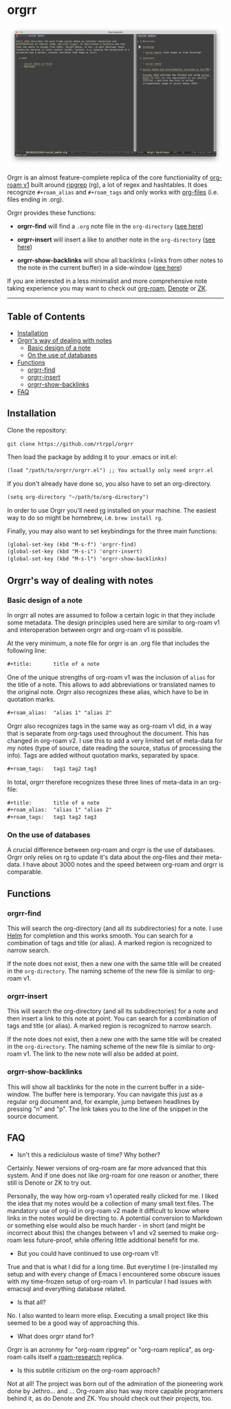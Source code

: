 # orgrr 

![orgrr-show-backlinks](/orgrr-show-backlinks.png)

Orgrr is an almost feature-complete replica of the core functioniality of [org-roam v1](https://github.com/org-roam/org-roam-v1) built around [ripgrep](https://github.com/BurntSushi/ripgrep) (rg), a lot of regex and hashtables. It does recognize `#+roam_alias` and `#+roam_tags` and only works with [org-files](https://orgmode.org) (i.e. files ending in .org).

Orgrr provides these functions:

- **orgrr-find** will find a `.org` note file in the `org-directory` ([see here](#orgrr-find))

- **orgrr-insert** will insert a like to another note in the `org-directory` ([see here](#orgrr-insert))

- **orgrr-show-backlinks** will show all backlinks (=links from other notes to the note in the current buffer) in a side-window  ([see here](#orgrr-show-backlinks))

If you are interested in a less minimalist and more comprehensive note taking experience you may want to check out [org-roam](https://www.orgroam.com), [Denote](https://github.com/protesilaos/denote) or [ZK](https://github.com/localauthor/zk). 

------------------------------

## Table of Contents

- [Installation](#installation)
- [Orgrr's way of dealing with notes](#orgrr's-way-of-dealing-with-notes)
  - [Basic design of a note](#basic-design-of-a-note)
  - [On the use of databases](#on-the-use-of-databases)
- [Functions](#functions)
  - [orgrr-find](#orgrr-find)
  - [orgrr-insert](#orgrr-insert)
  - [orgrr-show-backlinks](#orgrr-show-backlinks)
- [FAQ](#faq)

## Installation

Clone the repository:

```git clone https://github.com/rtrppl/orgrr```

Then load the package by adding it to your .emacs or init.el:

```org
(load "/path/to/orgrr/orgrr.el") ;; You actually only need orgrr.el
```

If you don't already have done so, you also have to set an org-directory.

```org
(setq org-directory "~/path/to/org-directory")
```

In order to use Orgrr you'll need [rg](https://github.com/BurntSushi/ripgrep) installed on your machine. The easiest way to do so might be homebrew, i.e. `brew install rg`.

Finally, you may also want to set keybindings for the three main functions:

```org
(global-set-key (kbd "M-s-f") 'orgrr-find)
(global-set-key (kbd "M-s-i") 'orgrr-insert)
(global-set-key (kbd "M-s-l") 'orgrr-show-backlinks)
```

## Orgrr's way of dealing with notes

### Basic design of a note

In orgrr all notes are assumed to follow a certain logic in that they include some metadata. The design principles used here are similar to org-roam v1 and interoperation between orgrr and org-roam v1 is possible. 

At the very minimum, a note file for orgrr is an .org file that includes the following line:

```org
#+title:       title of a note
```

One of the unique strengths of org-roam v1 was the inclusion of `alias` for the title of a note. This allows to add abbreviations or translated names to the original note. Orgrr also recognizes these alias, which have to be in quotation marks.

```org
#+roam_alias:  "alias 1" "alias 2"
```

Orgrr also recognizes tags in the same way as org-roam v1 did, in a way that is separate from org-tags used throughout the document. This has changed in org-roam v2. I use this to add a very limited set of meta-data for my notes (type of source, date reading the source, status of processing the info). Tags are added without quotation marks, separated by space.

```org
#+roam_tags:   tag1 tag2 tag3
```

In total, orgrr therefore recognizes these three lines of meta-data in an org-file:

```org
#+title:       title of a note
#+roam_alias:  "alias 1" "alias 2"
#+roam_tags:   tag1 tag2 tag3
```

### On the use of databases

A crucial difference between org-roam and orgrr is the use of databases. Orgrr only relies on rg to update it's data about the org-files and their meta-data. I have about 3000 notes and the speed between org-roam and orgrr is comparable. 

## Functions

### orgrr-find

This will search the org-directory (and all its subdirectories) for a note. I use [Helm](https://github.com/emacs-helm/helm) for completion and this works smooth. You can search for a combination of tags and title (or alias). A marked region is recognized to narrow search.

If the note does not exist, then a new one with the same title will be created in the `org-directory`. The naming scheme of the new file is similar to org-roam v1. 

### orgrr-insert

This will search the org-directory (and all its subdirectories) for a note and then insert a link to this note at point. You can search for a combination of tags and title (or alias). A marked region is recognized to narrow search.

If the note does not exist, then a new one with the same title will be created in the `org-directory`. The naming scheme of the new file is similar to org-roam v1. The link to the new note will also be added at point.

### orgrr-show-backlinks

This will show all backlinks for the note in the current buffer in a side-window. The buffer here is temporary. You can navigate this just as a regular org document and, for example, jump between headlines by pressing "n" and "p". The link takes you to the line of the snippet in the source document. 

## FAQ

- Isn't this a rediciulous waste of time? Why bother?

Certainly. Newer versions of org-roam are far more advanced that this system. And if one does not like org-roam for one reason or another, there still is Denote or ZK to try out.

Personally, the way how org-roam v1 operated really clicked for me. I liked the idea that my notes would be a collection of many small text files. The mandatory use of org-id in org-roam v2 made it difficult to know where links in the notes would be directing to. A potential conversion to Markdown or something else would also be much harder - in short (and might be incorrect about this) the changes between v1 and v2 seemed to make org-roam less future-proof, while offering little additional benefit for me.

- But you could have continued to use org-roam v1!

True and that is what I did for a long time. But everytime I (re-)installed my setup and with every change of Emacs I encountered some obscure issues with my time-frozen setup of org-roam v1. In particular I had issues with emacsql and everything database related.

- Is that all?

No. I also wanted to learn more elisp. Executing a small project like this seemed to be a good way of approaching this. 

- What does orgrr stand for?

Orgrr is an acronmy for "org-roam ripgrep" or "org-roam replica", as org-roam calls itself a [roam-research](https://roamresearch.com) replica. 

- Is this subtile critizism on the org-roam approach?

Not at all! The project was born out of the admiration of the pioneering work done by Jethro... and ... Org-roam also has way more capable programmers behind it, as do Denote and ZK. You should check out their projects, too. 
